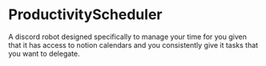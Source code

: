 # ProductivityScheduler
A discord robot designed specifically to manage your time for you given that it has access to notion calendars and you consistently give it tasks that you want to delegate.

